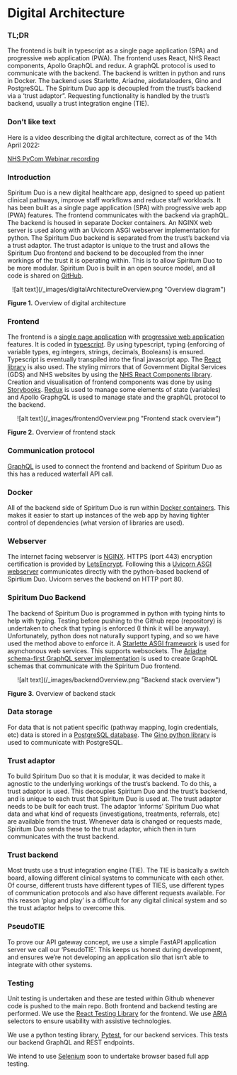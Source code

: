 # Digital Architecture 

### TL;DR 

The frontend is built in typescript as a single page application (SPA) and progressive web application (PWA). The frontend uses React, NHS React components, Apollo GraphQL and redux. A graphQL protocol is used to communicate with the backend. The backend is written in python and runs in Docker. The backend uses Starlette, Ariadne,  aiodataloaders, Gino and PostgreSQL. The Spiritum Duo app is decoupled from the trust’s backend via a ‘trust adaptor”. Requesting functionality is handled by the trust’s backend, usually a trust integration engine (TIE). 

### Don’t like text 

Here is a video describing the digital architecture, correct as of the 14th April 2022:

<a href="https://youtu.be/5Fc-v3EE2Ws">NHS PyCom Webinar recording</a>

### Introduction 

Spiritum Duo is a new digital healthcare app, designed to speed up patient clinical pathways, improve staff workflows and reduce staff workloads. It has been built as a single page application (SPA) with progressive web app (PWA) features. The frontend communicates with the backend via graphQL. The backend is housed in separate Docker containers. An NGINX web server is used along with an Uvicorn ASGI webserver implementation for python. The Spiritum Duo backend is separated from the trust’s backend via a trust adaptor. The trust adaptor is unique to the trust and allows the Spiritum Duo frontend and backend to be decoupled from the inner workings of the trust it is operating within. This is to allow Spiritum Duo to be more modular. Spiritum Duo is built in an open source model, and all code is shared on [GitHub](https://github.com/spiritumduo/spiritumDuo). 

<p align="center">
![alt text](/_images/digitalArchitectureOverview.png "Overview diagram")
<p>
<b>Figure 1.</b> Overview of digital architecture

### Frontend 

The frontend is a [single page application](https://en.wikipedia.org/wiki/Single-page_application) with [progressive web application](https://web.dev/progressive-web-apps/) features. It is coded in [typescript](https://www.typescriptlang.org/). By using typescript, typing (enforcing of variable types, eg integers, strings, decimals, Booleans) is ensured. Typescript is eventually transpiled into the final javascript app. The [React library](https://reactjs.org/) is also used. The styling mirrors that of Government Digital Services (GDS) and NHS websites by using the [NHS React Components library](https://github.com/NHSDigital/nhsuk-react-components). Creation and visualisation of frontend components was done by using [Storybooks](https://storybook.js.org/). [Redux](https://redux.js.org/) is used to manage some elements of state (variables) and Apollo GraphgQL is used to manage state and the graphQL protocol to the backend. 

<p align="center">
![alt text](/_images/frontendOverview.png "Frontend stack overview")
</p>
<b>Figure 2.</b> Overview of frontend stack

### Communication protocol 

[GraphQL](https://graphql.org/) is used to connect the frontend and backend of Spiritum Duo as this has a reduced waterfall API call. 

### Docker 

All of the backend side of Spiritum Duo is run within [Docker containers](https://www.Docker.com). This makes it easier to start up instances of the web app by having tighter control of dependencies (what version of libraries are used). 

### Webserver 

The internet facing webserver is [NGINX](https://www.nginx.com/). HTTPS (port 443) encryption certification is provided by [LetsEncrypt](https://letsencrypt.org/). Following this a [Uvicorn ASGI webserver](https://www.uvicorn.org/) communicates directly with the python-based backend of Spirtium Duo. Uvicorn serves the backend on HTTP port 80. 

### Spiritum Duo Backend 

The backend of Spiritum Duo is programmed in python with typing hints to help with typing. Testing before pushing to the Github repo (repository) is undertaken to check that typing is enforced (I think it will be anyway). Unfortunately, python does not naturally support typing, and so we have used the method above to enforce it. A [Starlette ASGI framework](https://www.starlette.io/) is used for asynchonous web services. This supports websockets. The [Ariadne schema-first GraphQL server implementation](https://ariadnegraphql.org/) is used to create GraphQL schemas that communicate with the Spiritum Duo frontend. 

<p align="center">
![alt text](/_images/backendOverview.png "Backend stack overview")
</p>
<b>Figure 3.</b> Overview of backend stack

### Data storage 

For data that is not patient specific (pathway mapping, login credentials, etc) data is stored in a [PostgreSQL database](https://www.postgresql.org/). The [Gino python library](https://python-gino.org/) is used to communicate with PostgreSQL. 

### Trust adaptor 

To build Spiritum Duo so that it is modular, it was decided to make it agnostic to the underlying workings of the trust’s backend. To do this, a trust adaptor is used. This decouples Spiritum Duo and the trust’s backend, and is unique to each trust that Spiritum Duo is used at. The trust adaptor needs to be built for each trust. The adaptor ‘informs’ Spiritum Duo what data and what kind of requests (investigations, treatments, referrals, etc) are available from the trust. Whenever data is changed or requests made, Spiritum Duo sends these to the trust adaptor, which then in turn communicates with the trust backend. 

### Trust backend 

Most trusts use a trust integration engine (TIE). The TIE is basically a switch board, allowing different clinical systems to communicate with each other. Of course, different trusts have different types of TIES, use different types of communication protocols and also have different requests available. For this reason ‘plug and play’ is a difficult for any digital clinical system and so the trust adaptor helps to overcome this. 

### PseudoTIE 

To prove our API gateway concept, we use a simple FastAPI application server we call our ‘PseudoTIE’. This keeps us honest during development, and ensures we’re not developing an application silo that isn’t able to integrate with other systems.  

### Testing 

Unit testing is undertaken and these are tested within Github whenever code is pushed to the main repo. Both frontend and backend testing are performed. We use the [React Testing Library](https://testing-library.com/docs/react-testing-library/intro/) for the frontend. We use [ARIA](https://developer.mozilla.org/en-US/docs/Web/Accessibility/ARIA) selectors to ensure usability with assistive technologies. 

We use a python testing library, [Pytest](https://pytest.org), for our backend services. This tests our backend GraphQL and REST endpoints. 

We intend to use [Selenium](https://www.selenium.dev/) soon to undertake browser based full app testing.
